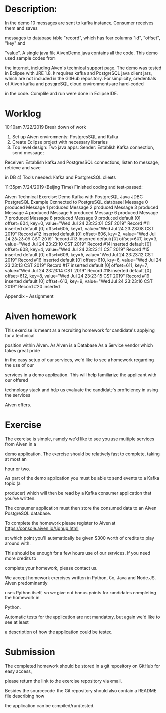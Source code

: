 Description:
============
In the demo 10 messages are sent to kafka instance. Consumer receives them and saves 

messages to database table "record", which has four columns "id", "offset", "key" and 

"value".
A single java file AivenDemo.java contains all the code. This demo used sample codes from 

the internet, including Aiven's technical support page.
The demo was tested in Eclipse with JRE 1.8. It requires kafka and PostgreSQL java client jars, which are not included in the GitHub repository.
For simplicity, credentials of Aiven kafka and postgreSQL cloud environments are hard-coded 

in the code.
Complile and run were done in Eclipse IDE.

Worklog
=======

10:10am 7/22/2019
Break down of work
1) Set up Aiven environments: PostgresSQL and Kafka
2) Create Eclipse project with necessary libraries
3) Top level design: Two java apps: Sender: Establish Kafka connection, send message; 

Receiver: Establish kafka and PostgresSQL connections, listen to message, retrieve and save 

in DB
4) Tools needed: Kafka and PostgresSQL clients

11:35pm 7/24/2019 (Beijing Time)
Finished coding and test-passed:

Aiven Technical Exercise: Demo Kafka with PostgreSQL
Java JDBC PostgreSQL Example
Connected to PostgreSQL database!
Message 0 produced
Message 1 produced
Message 2 produced
Message 3 produced
Message 4 produced
Message 5 produced
Message 6 produced
Message 7 produced
Message 8 produced
Message 9 produced
default [0] offset=604, key=0, value="Wed Jul 24 23:23:01 CST 2019"
Record #11 inserted
default [0] offset=605, key=1, value="Wed Jul 24 23:23:08 CST 2019"
Record #12 inserted
default [0] offset=606, key=2, value="Wed Jul 24 23:23:09 CST 2019"
Record #13 inserted
default [0] offset=607, key=3, value="Wed Jul 24 23:23:10 CST 2019"
Record #14 inserted
default [0] offset=608, key=4, value="Wed Jul 24 23:23:11 CST 2019"
Record #15 inserted
default [0] offset=609, key=5, value="Wed Jul 24 23:23:12 CST 2019"
Record #16 inserted
default [0] offset=610, key=6, value="Wed Jul 24 23:23:13 CST 2019"
Record #17 inserted
default [0] offset=611, key=7, value="Wed Jul 24 23:23:14 CST 2019"
Record #18 inserted
default [0] offset=612, key=8, value="Wed Jul 24 23:23:15 CST 2019"
Record #19 inserted
default [0] offset=613, key=9, value="Wed Jul 24 23:23:16 CST 2019"
Record #20 inserted

Appendix - Assignment

Aiven homework
==============

This exercise is meant as a recruiting homework for candidate's applying for a technical 

position within Aiven. As Aiven is a Database As a Service vendor which takes great pride 

in the easy setup of our services, we'd like to see a homework regarding the use of our 

services in a demo application. This will help familiarize the applicant with our offered 

technology stack and help us evaluate the candidate's proficiency in using the services 

Aiven offers.

Exercise
========

The exercise is simple, namely we'd like to see you use multiple services from Aiven in a 

demo application. The exercise should be relatively fast to complete, taking at most an 

hour or two.

As part of the demo application you must be able to send events to a Kafka topic (a 

producer) which will then be read by a Kafka consumer application that you've written.

The consumer application must then store the consumed data to an Aiven PostgreSQL database.

To complete the homework please register to Aiven at https://console.aiven.io/signup.html 

at which point you'll automatically be given $300 worth of credits to play around with. 

This should be enough for a few hours use of our services. If you need more credits to 

complete your homework, please contact us.

We accept homework exercises written in Python, Go, Java and Node.JS. Aiven predominantly 

uses Python itself, so we give out bonus points for candidates completing the homework in 

Python.

Automatic tests for the application are not mandatory, but again we'd like to see at least 

a description of how the application could be tested.

Submission
==========

The completed homework should be stored in a git repository on GitHub for easy access, 

please return the link to the exercise repository via email.

Besides the sourcecode, the Git repository should also contain a README file describing how 

the application can be compiled/run/tested.
